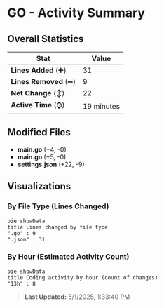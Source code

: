 # GO - Activity Summary 

## Overall Statistics

| Stat                   | Value                                                             |
| ---------------------- | ----------------------------------------------------------------- |
| **Lines Added** (➕)   | 31                                          |
| **Lines Removed** (➖) | 9                                        |
| **Net Change** (↕)    | 22                |
| **Active Time** (⌚)   | 19 minutes |


## Modified Files
- **main.go** (+4, -0)
- **main.go** (+5, -0)
- **settings.json** (+22, -9)

## Visualizations

### By File Type (Lines Changed)

```mermaid
pie showData
title Lines changed by file type
".go" : 9
".json" : 31
```

### By Hour (Estimated Activity Count)

```mermaid
pie showData
title Coding activity by hour (count of changes)
"13h" : 8
```


> **Last Updated:** 5/1/2025, 1:33:40 PM
